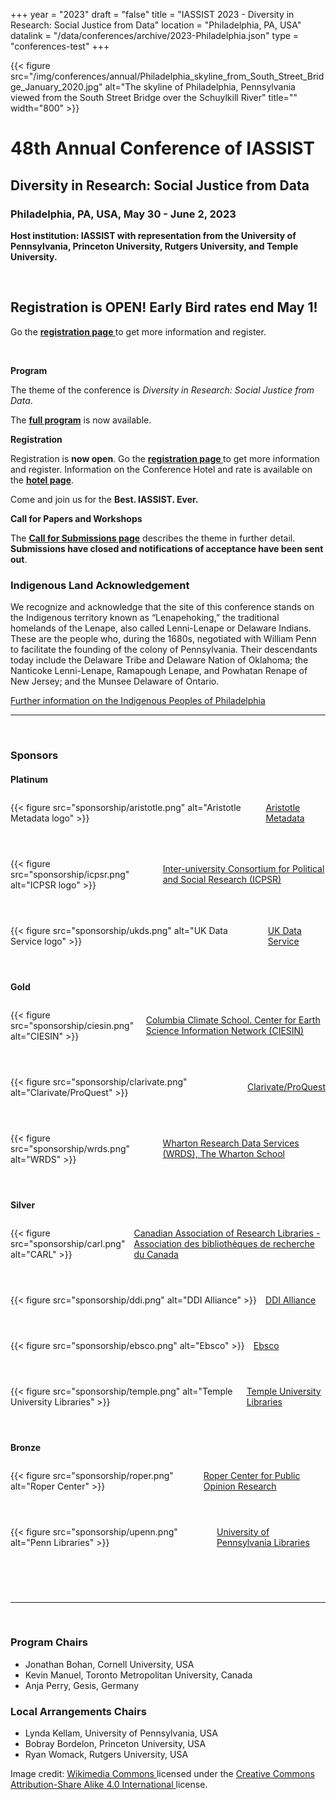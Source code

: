 +++
year = "2023"
draft = "false"
title = "IASSIST 2023 - Diversity in Research: Social Justice from Data"
location = "Philadelphia, PA, USA"
datalink = "/data/conferences/archive/2023-Philadelphia.json"
type = "conferences-test"
+++

{{< figure src="/img/conferences/annual/Philadelphia_skyline_from_South_Street_Bridge_January_2020.jpg" alt="The skyline of Philadelphia, Pennsylvania viewed from the South Street Bridge over the Schuylkill River" title="" width="800" >}}

# 48th Annual Conference of IASSIST

## Diversity in Research: Social Justice from Data

### Philadelphia, PA, USA, May 30 - June 2, 2023

**Host institution: IASSIST with representation from the University of Pennsylvania, Princeton University, Rutgers University, and Temple University.**

<br />

## **Registration is OPEN! Early Bird rates end May 1!** ##
Go the **[registration page <i class="fas fa-external-link-alt"></i>](/conferences/iassist2023/registration/)** to get more information and register. 

<br />

**Program**

The theme of the conference is *Diversity in Research: Social Justice from Data*.

The [**full program**](/conferences/iassist2023/conference-schedule/) is now available.

**Registration**

Registration is **now open**.  Go the **[registration page <i class="fas fa-external-link-alt"></i>](/conferences/iassist2023/registration/)** to get more information and register. Information on the Conference Hotel and rate is available on the **[hotel page](/conferences/iassist2023/conference-hotel-and-accommodation)**.

Come and join us for the **Best. IASSIST. Ever.**

**Call for Papers and Workshops**

 The [**Call for Submissions page**](/conferences/iassist2023/call-for-submissions/) describes the theme in further detail. **Submissions have closed and notifications of acceptance have been sent out**. 
 
### Indigenous Land Acknowledgement

We recognize and acknowledge that the site of this conference stands on the Indigenous territory known as “Lenapehoking,” the traditional homelands of the Lenape, also called Lenni-Lenape or Delaware Indians. These are the people who, during the 1680s, negotiated with William Penn to facilitate the founding of the colony of Pennsylvania. Their descendants today include the Delaware Tribe and Delaware Nation of Oklahoma; the Nanticoke Lenni-Lenape, Ramapough Lenape, and Powhatan Renape of New Jersey; and the Munsee Delaware of Ontario.

[Further information on the Indigenous Peoples of Philadelphia <i class="fas fa-external-link-alt"></i>](https://www.ala.org/aboutala/offices/diversity/philadelphia-indigenous)

<hr />
<br />

### Sponsors

#### **Platinum**

<div style="display:flex;align-items:center;margin:2em 0 4em 0;">
  <div>
    {{< figure src="sponsorship/aristotle.png" alt="Aristotle Metadata logo" >}}
  </div>
  <div style="margin-left:1em;">
    <a href="https://www.aristotlemetadata.com/">Aristotle Metadata</a>
  </div>
</div>

<div style="display:flex;align-items:center;margin:2em 0 4em 0;">
  <div>
    {{< figure src="sponsorship/icpsr.png" alt="ICPSR logo" >}}
  </div> 
  <div style="margin-left:1em;">
    <a href="https://www.icpsr.umich.edu/">Inter-university Consortium for Political and Social Research (ICPSR)</a>
  </div>
</div>

<div style="display:flex;align-items:center;margin:2em 0 4em 0;">
  <div>
    {{< figure src="sponsorship/ukds.png" alt="UK Data Service logo" >}}
  </div> 
  <div style="margin-left:1em;">
    <a href="https://ukdataservice.ac.uk/">UK Data Service</a>
  </div>
</div>

#### **Gold**

<div style="display:flex;align-items:center;margin:2em 0 4em 0;">
  <div>
    {{< figure src="sponsorship/ciesin.png" alt="CIESIN" >}}
  </div>
  <div style="margin-left:1em;">
   <a href="http://ciesin.org/">Columbia Climate School. Center for Earth Science Information Network (CIESIN)</a>
  </div>
</div>

<div style="display:flex;align-items:center;margin:2em 0 4em 0;">
  <div>
    {{< figure src="sponsorship/clarivate.png" alt="Clarivate/ProQuest" >}}
  </div> 
  <div style="margin-left:1em;">
    <a href="https://clarivate.com/">Clarivate/ProQuest</a>
  </div>
</div>

<div style="display:flex;align-items:center;margin:2em 0 4em 0;">
  <div>
    {{< figure src="sponsorship/wrds.png" alt="WRDS" >}}
  </div> 
  <div style="margin-left:1em;">
    <a href="https://wrds-www.wharton.upenn.edu/">Wharton Research Data Services (WRDS), The Wharton School</a>
  </div>
</div>

#### **Silver**

<div style="display:flex;align-items:center;margin:2em 0 4em 0;">
  <div>
    {{< figure src="sponsorship/carl.png" alt="CARL" >}}
  </div>
  <div style="margin-left:1em;">
    <a href="https://www.carl-abrc.ca/">Canadian Association of Research Libraries - Association des bibliothèques de recherche du Canada</a>
  </div>
</div>

<div style="display:flex;align-items:center;margin:2em 0 4em 0;">
  <div>
    {{< figure src="sponsorship/ddi.png" alt="DDI Alliance" >}}
  </div> 
  <div style="margin-left:1em;">
   <a href="https://ddialliance.org/">DDI Alliance</a>
  </div>
</div>

<div style="display:flex;align-items:center;margin:2em 0 4em 0;">
  <div>
    {{< figure src="sponsorship/ebsco.png" alt="Ebsco" >}}
  </div> 
  <div style="margin-left:1em;">
    <a href="https://www.ebsco.com/">Ebsco</a>
  </div>
</div>

<div style="display:flex;align-items:center;margin:2em 0 4em 0;">
  <div>
    {{< figure src="sponsorship/temple.png" alt="Temple University Libraries" >}}
  </div> 
  <div style="margin-left:1em;">
    <a href="https://library.temple.edu/">Temple University Libraries</a>
  </div>
</div>

#### **Bronze**

<div style="display:flex;align-items:center;margin:2em 0 4em 0;">
  <div>
    {{< figure src="sponsorship/roper.png" alt="Roper Center" >}}
  </div>
  <div style="margin-left:1em;">
    <a href="https://ropercenter.cornell.edu/">Roper Center for Public Opinion Research</a>
  </div>
</div>

<div style="display:flex;align-items:center;margin:2em 0 4em 0;">
  <div>
    {{< figure src="sponsorship/upenn.png" alt="Penn Libraries" >}}
  </div> 
  <div style="margin-left:1em;">
    <a href="https://www.library.upenn.edu/">University of Pennsylvania Libraries</a>
  </div>
</div>

<br style="clear:both;">

<hr />
<br />

### Program Chairs
- Jonathan Bohan, Cornell University, USA
- Kevin Manuel, Toronto Metropolitan University, Canada
- Anja Perry, Gesis, Germany

### Local Arrangements Chairs
- Lynda Kellam, University of Pennsylvania, USA
- Bobray Bordelon, Princeton University, USA
- Ryan Womack, Rutgers University, USA

Image credit: [Wikimedia Commons <i class="fas fa-external-link-alt"></i>](https://commons.wikimedia.org/wiki/File:Philadelphia_skyline_from_South_Street_Bridge_January_2020_(rotate_2_degrees_perspective_correction_crop_4-1).jpg) licensed under the [Creative Commons Attribution-Share Alike 4.0 International <i class="fas fa-external-link-alt"></i>](https://creativecommons.org/licenses/by-sa/4.0/deed.en) license.

<br />

